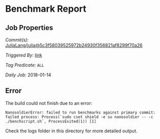 # Benchmark Report

## Job Properties

*Commit(s):* [JuliaLang/julia@5c3f58039525972b24930f356821af8299f70a26](https://github.com/JuliaLang/julia/commit/5c3f58039525972b24930f356821af8299f70a26)

*Triggered By:* [link](https://github.com/JuliaLang/julia/commit/5c3f58039525972b24930f356821af8299f70a26#commitcomment-26842722)

*Tag Predicate:* `ALL`

*Daily Job:* 2018-01-14

## Error

The build could not finish due to an error:

```
NanosoldierError: failed to run benchmarks against primary commit: failed process: Process(`sudo cset shield -e su nanosoldier -- -c ./benchscript.sh`, ProcessExited(1)) [1]
```

Check the logs folder in this directory for more detailed output.

